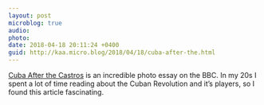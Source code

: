 ```yaml
---
layout: post
microblog: true
audio: 
photo: 
date: 2018-04-18 20:11:24 +0400
guid: http://kaa.micro.blog/2018/04/18/cuba-after-the.html
---
```

[Cuba After the Castros](http://www.bbc.co.uk/news/resources/idt-sh/Cuba_after_the_Castros) is an incredible photo essay on the BBC. In my 20s I spent a lot of time reading about the Cuban Revolution and it’s players, so I found this article fascinating.
